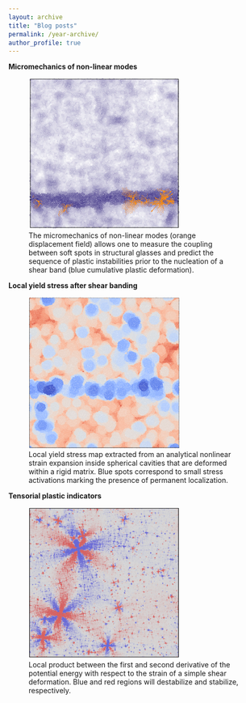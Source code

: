 ```yaml
---
layout: archive
title: "Blog posts"
permalink: /year-archive/
author_profile: true
---
```


**Micromechanics of non-linear modes**
<br/>
<figure>
  <img src="/images/micromeca_non_linear_modes-min.png" width="300" height="300">
  <figcaption>The micromechanics of non-linear modes (orange displacement field) allows one to measure the coupling between soft spots in structural glasses and predict the sequence of plastic instabilities prior to the nucleation of a shear band (blue cumulative plastic deformation).</figcaption>
</figure>




**Local yield stress after shear banding**
<br/>
<figure>
  <img src="/images/strain_expansion-min.png" width="300" height="300">
  <figcaption>Local yield stress map extracted from an analytical nonlinear strain expansion inside spherical cavities that are deformed within a rigid matrix. Blue spots correspond to small stress activations marking the presence of permanent localization.</figcaption>
</figure>




**Tensorial plastic indicators**
<br/>
<figure>
  <img src="/images/pairwise_product-min.png" width="300" height="300">
  <figcaption>Local product between the first and second derivative of the potential energy with respect to the strain of a simple shear deformation. Blue and red regions will destabilize and stabilize, respectively.</figcaption>
</figure>

